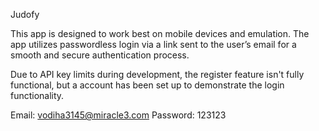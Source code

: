 Judofy

This app is designed to work best on mobile devices and emulation.
The app utilizes passwordless login via a link sent to the user’s email for a smooth and secure authentication process.

Due to API key limits during development, the register feature isn't fully functional, but a account has been set up to demonstrate the login functionality.

Email: vodiha3145@miracle3.com
Password: 123123
